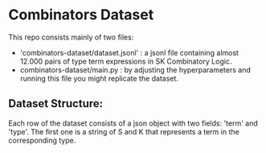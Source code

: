 # Combinators Dataset

This repo consists mainly of two files:

- 'combinators-dataset/dataset.jsonl' : a jsonl file containing almost 12.000 pairs of type term expressions in SK Combinatory Logic.
- combinators-dataset/main.py : by adjusting the hyperparameters and running this file you might replicate the dataset.

## Dataset Structure:

Each row of the dataset consists of a json object with two fields: 'term' and 'type'. The first one is a
string of S and K that represents a term in the corresponding type.
